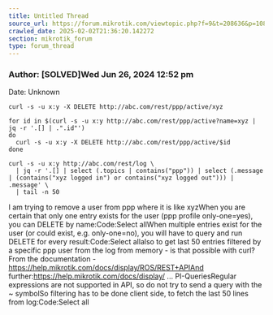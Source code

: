 ```yaml
---
title: Untitled Thread
source_url: https://forum.mikrotik.com/viewtopic.php?f=9&t=208636&p=1082398#p1082398
crawled_date: 2025-02-02T21:36:20.142272
section: mikrotik_forum
type: forum_thread
---
```


### Author: [SOLVED]Wed Jun 26, 2024 12:52 pm
Date: Unknown

```
curl -s -u x:y -X DELETE http://abc.com/rest/ppp/active/xyz
```

```
for id in $(curl -s -u x:y http://abc.com/rest/ppp/active?name=xyz | jq -r '.[] | .".id"')
do
  curl -s -u x:y -X DELETE http://abc.com/rest/ppp/active/$id
done
```

```
curl -s -u x:y http://abc.com/rest/log \
  | jq -r '.[] | select (.topics | contains("ppp")) | select (.message | (contains("xyz logged in") or contains("xyz logged out"))) | .message' \
  | tail -n 50
```

I am trying to remove a user from ppp where it is like xyzWhen you are certain that only one entry exists for the user (ppp profile only-one=yes), you can DELETE by name:Code:Select allWhen multiple entries exist for the user (or could exist, e.g. only-one=no), you will have to query and run DELETE for every result:Code:Select allalso to get last 50 entries filtered by a specific ppp user from the log from memory - is that possible with curl?From the documentation -https://help.mikrotik.com/docs/display/ROS/REST+APIAnd further:https://help.mikrotik.com/docs/display/ ... PI-QueriesRegular expressions are not supported in API, so do not try to send a query with the ~ symbolSo filtering has to be done client side, to fetch the last 50 lines from log:Code:Select all

